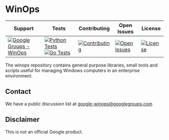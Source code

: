 # WinOps

| Support | Tests | Contributing | Open Issues | License |
|----------------|------------|------|---------|-------------|
[![Google Groups - WinOps](https://img.shields.io/badge/Support-Google%20Groups-blue)](https://groups.google.com/g/google-winops) | [![Python Tests](https://github.com/google/winops/workflows/Python%20Tests/badge.svg)](https://github.com/google/winops/actions?query=workflow%3A%22Python+Tests%22) [![Go Tests](https://github.com/google/winops/workflows/Go%20Tests/badge.svg)](https://github.com/google/winops/actions?query=workflow%3A%22Go+Tests%22) | [![Contributing](https://img.shields.io/badge/Contributions-Closed-red)](https://github.com/google/winops/blob/master/CONTRIBUTING.md) | [![Open Issues](https://img.shields.io/github/issues/google/winops)](https://github.com/google/winops/issues) | [![License](https://img.shields.io/badge/License-Apache%202.0-orange.svg)](https://github.com/google/winops/blob/master/LICENSE)

The winops repository contains general purpose libraries, small tools and
scripts useful for managing Windows computers in an enterprise environment.

## Contact

We have a public discussion list at
[google-winops@googlegroups.com](https://groups.google.com/forum/#!forum/google-winops)

## Disclaimer

This is not an official Google product.
